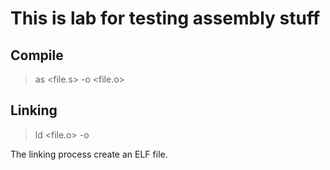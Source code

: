 # This is lab for testing assembly stuff

## Compile

> as <file.s> -o <file.o>

## Linking

> ld <file.o> -o <file>

The linking process create an ELF file.
